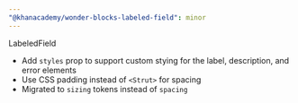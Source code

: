 ```yaml
---
"@khanacademy/wonder-blocks-labeled-field": minor
---
```


LabeledField

- Add `styles` prop to support custom stying for the label, description, and error elements
- Use CSS padding instead of `<Strut>` for spacing
- Migrated to `sizing` tokens instead of `spacing`
